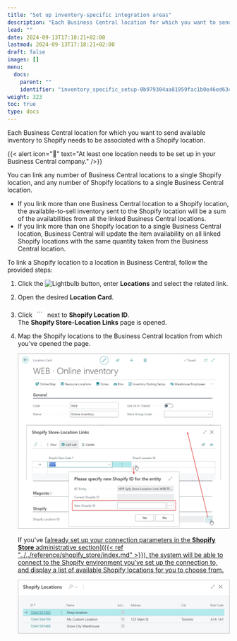 ```yaml
---
title: "Set up inventory-specific integration areas"
description: "Each Business Central location for which you want to send available inventory to Shopify needs to be associated with a Shopify location."
lead: ""
date: 2024-09-13T17:18:21+02:00
lastmod: 2024-09-13T17:18:21+02:00
draft: false
images: []
menu:
  docs:
    parent: ""
    identifier: "inventory_specific_setup-0b979304aa81959fac1b0e46ed63c812"
weight: 323
toc: true
type: docs
---
```


Each Business Central location for which you want to send available inventory to Shopify needs to be associated with a Shopify location.

   {{< alert icon="📝" text="At least one location needs to be set up in your Business Central company." />}}

You can link any number of Business Central locations to a single Shopify location, and any number of Shopify locations to a single Business Central location.

- If you link more than one Business Central location to a Shopify location, the available-to-sell inventory sent to the Shopify location will be a sum of the availabilities from all the linked Business Central locations.
- If you link more than one Shopify location to a single Business Central location, Business Central will update the item availability on all linked Shopify locations with the same quantity taken from the Business Central location.

To link a Shopify location to a location in Business Central, follow the provided steps:

1. Click the ![Lightbulb](Lightbulb_icon.PNG) button, enter **Locations** and select the related link.      
2. Open the desired **Location Card**.
3. Click ![elipsis_icon](Images/elipsis_icon.PNG) next to **Shopify Location ID**.      
   The **Shopify Store-Location Links** page is opened.
4. Map the Shopify locations to the Business Central location from which you've opened the page.      
   
   ![shopify_locations](Images/shopify_locations.PNG)

   If you've [<ins>already set up your connection parameters in the **Shopify Store** administrative section<ins>]({{< ref "../../reference/shopify_store/index.md" >}}), the system will be able to connect to the Shopify environment you've set up the connection to, and display a list of available Shopify locations for you to choose from.

   ![shopify_location_lookup](Images/shopify_location_lookup.PNG)